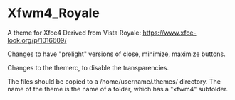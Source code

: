 # Xfwm4_Royale
A theme for Xfce4
Derived from Vista Royale: https://www.xfce-look.org/p/1016609/

Changes to have "prelight" versions of close, minimize, maximize buttons.

Changes to the themerc, to disable the transparencies.

The files should be copied to a /home/username/.themes/ directory. The name of the theme is the name of a folder, which has a "xfwm4" subfolder.
